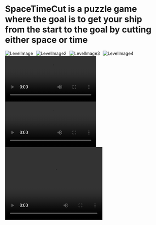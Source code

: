 # SpaceTimeCut is a puzzle game where the goal is to get your ship from the start to the goal by cutting either space or time
<img src="https://drive.google.com/uc?export=view&id=1peHdPqQoFS0b6UQFHalve7g_pVvCngdE"
     alt="LevelImage"
     style="float: left; margin-right: 10px;" />
<img src="https://drive.google.com/uc?export=view&id=13kkyNl5w8B6LssP1u_A-C6ToCH5owKD_"
     alt="LevelImage2"
     style="float: left; margin-right: 10px;" />
<img src="https://drive.google.com/uc?export=view&id=1w9t8Lq2_ycJEiv5DAd9A8UwtQ9v3tTLT"
     alt="LevelImage3"
     style="float: left; margin-right: 10px;" />
<img src="https://drive.google.com/uc?export=view&id=1Sevb0cNR4lH1ivMz-L35PgMQGj70IM4R"
     alt="LevelImage4"
     style="float: left; margin-right: 10px;" />
<video>
    <source src="https://drive.google.com/uc?export=download&id=1oDdgyp7L5HJJYHk0PjDInn31ujX6uUPn" type='video/mp4'>
</video>
<video style="float: left; margin-right: 10px;">
  <source src="https://drive.google.com/uc?export=view&id=1oDdgyp7L5HJJYHk0PjDInn31ujX6uUPn" type="video/mp4">
Your browser does not support the video tag.
</video>
<video width="320" height="240" controls>
  <source src="https://drive.google.com/file/d/1oDdgyp7L5HJJYHk0PjDInn31ujX6uUPn/view" type="video/mp4">
Your browser does not support the video tag.
</video>

